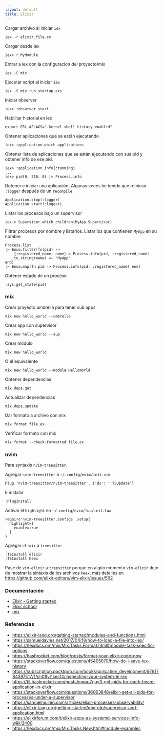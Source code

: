 ```yaml
---
layout: default
title: Elixir
---
```


Cargar archivo al iniciar `iex`

    iex -r elixir_file.ex

Cargar desde iex

    iex> r MyModule

Entrar a iex con la configuracion del proyecto/mix

    iex -S mix

Ejecutar script al iniciar `iex`

    iex -S mix run startup.exs

Iniciar observer

    iex> :observer.start

Habilitar historial en iex

    export ERL_AFLAGS="-kernel shell_history enabled"

Obtener aplicaciones que se están ejecutando

    iex> :application.which_applications

Obtener lista de aplicaciones que se están ejecutando con sus pid y obtener info de ese pid.

    iex> :application.info[:running]
    ...
    iex> pid(0, 316, 0) |> Process.info

Detener e iniciar una aplicación. Algunas veces he tenido que reiniciar `:logger` después de un `recompile`.

    Application.stop(:logger)
    Application.start(:logger)

Listar los procesos bajo un supervisor

    iex > Supervisor.which_children(MyApp.Supervisor)

Filtrar procesos por nombre y listarlos. Listar los que contienen `MyApp` en su nombre

    Process.list
    |> Enum.filter(fn(pid) ->
        {:registered_name, name} = Process.info(pid, :registered_name)
        to_string(name) =~ "MyApp"
    end)
    |> Enum.map(fn pid -> Process.info(pid, :registered_name) end)

Obtener estado de un proceso

    :sys.get_state(pid)

### mix

Crear proyecto umbrella para tener sub apps

    mix new hello_world --umbrella

Crear app con supervisor

    mix new hello_world --sup

Crear módulo

    mix new hello_world

O el equivalente

    mix new hello_world --module HelloWorld

Obtener dependencias

    mix deps.get

Actualizar dependencias

    mix deps.update

Dar formato a archivo con mix

    mix format file.ex

Verificar formato con mix

    mix format --check-formatted file.ex

### nvim

Para syntaxis `nvim-treesitter`.

Agregar `nvim-treesitter` a `~/.config/nvim/init.vim`

    Plug 'nvim-treesitter/nvim-treesitter', {'do': ':TSUpdate'}

E instalar

    :PlugInstall

Activar el `highlight` en `~/.config/nvim/lua/init.lua`

    require'nvim-treesitter.configs'.setup{
      highlight={
        enable=true
      }
    }

Agregar `elixir` a `treesitter`

    :TSInstall elixir
    :TSInstall heex

Pasé de `vim-elixir` a `treesitter` porque en algún momento `vim-elixir` dejó de mostrar la sintaxis de los archivos `heex`, más detalles en https://github.com/elixir-editors/vim-elixir/issues/562

### Documentación

-   [Elixir - Getting started][elixir-lang-doc]
-   [Elixir school][elixirschool]
-   [mix](https://hexdocs.pm/mix/Mix.html)

[elixir-lang-doc]: http://elixir-lang.org/getting-started/introduction.html
[elixirschool]: http://elixirschool.com/

### Referencias

-   https://elixir-lang.org/getting-started/modules-and-functions.html
-   https://samueldavies.net/2017/04/18/how-to-load-a-file-into-iex/
-   https://hexdocs.pm/mix/Mix.Tasks.Format.html#module-task-specific-options
-   https://hashrocket.com/blog/posts/format-your-elixir-code-now
-   https://stackoverflow.com/questions/45405070/how-do-i-save-iex-history
-   https://subscription.packtpub.com/book/application_development/9781784397517/1/ch01lvl1sec14/inspecting-your-system-in-iex
-   https://til.hashrocket.com/posts/mpqu7rjuy3-get-pids-for-each-beam-application-in-elixir
-   https://stackoverflow.com/questions/36063848/elixir-get-all-pids-for-processes-under-a-supervisor
-   https://samuelmullen.com/articles/elixir-processes-observability/
-   https://elixir-lang.org/getting-started/mix-otp/supervisor-and-application.html
-   https://elixirforum.com/t/elixir-apps-as-systemd-services-info-wiki/2400
-   https://hexdocs.pm/mix/Mix.Tasks.New.html#module-examples
